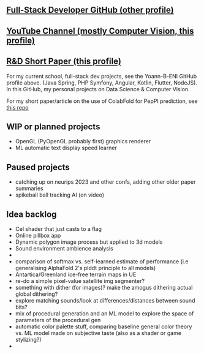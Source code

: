 ##  [Full-Stack Developer GitHub (other profile)](https://github.com/Yoann-B-ENI)
##  [YouTube Channel (mostly Computer Vision, this profile)](https://www.youtube.com/channel/UCF7LydIrqAgz4yRLbXo3Ojg)
##  [R&D Short Paper (this profile)](https://github.com/yoann-ba/ColabFold_PepPI_files)

For my current school, full-stack dev projects, see the Yoann-B-ENI GitHub profile above. (Java Spring, PHP Symfony, Angular, Kotlin, Flutter, NodeJS). 
In this GitHub, my personal projects on Data Science & Computer Vision. 

For my short paper/article on the use of ColabFold for PepPI prediction, see [this repo](https://github.com/yoann-ba/ColabFold_PepPI_files)

## WIP or planned projects
- OpenGL (PyOpenGL probably first) graphics renderer
- ML automatic text display speed learner

## Paused projects
- catching up on neurips 2023 and other confs, adding other older paper summaries
- spikeball ball tracking AI (on video)

## Idea backlog
- Cel shader that just casts to a flag
- Online pillbox app
- Dynamic polygon image process but applied to 3d models
- Sound environment ambience analysis
- 
- comparison of softmax vs. self-learned estimate of performance (i.e generalising AlphaFold 2's plddt principle to all models)
- Antartica/Greenland ice-free terrain maps in UE
- re-do a simple pixel-value satellite img segmenter?
- something with dither (for images)? make the amogus dithering actual global dithering?
- explore matching sounds/look at differences/distances between sound bits?
- mix of procedural generation and an ML model to explore the space of parameters of the procedural gen
- automatic color palette stuff, comparing baseline general color theory vs. ML model made on subjective taste (also as a shader or game stylizing?)
- 


